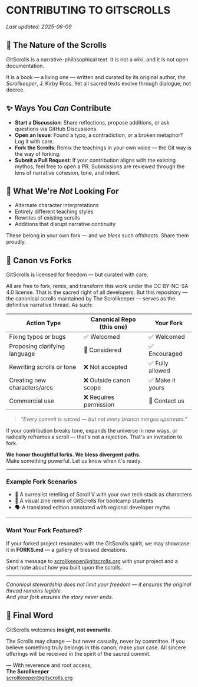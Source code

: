 # CONTRIBUTING TO GITSCROLLS

_Last updated: 2025-06-09_

## 📜 The Nature of the Scrolls

GitScrolls is a narrative-philosophical text. It is not a wiki, and it is not open documentation.

It is a book — a living one — written and curated by its original author, *the Scrollkeeper*, J. Kirby Ross. Yet all sacred texts evolve through dialogue, not decree.

## ✨ Ways You *Can* Contribute

- **Start a Discussion**: Share reflections, propose additions, or ask questions via GitHub Discussions.
- **Open an Issue**: Found a typo, a contradiction, or a broken metaphor? Log it with care.
- **Fork the Scrolls**: Remix the teachings in your own voice — the Git way is the way of forking.
- **Submit a Pull Request**: If your contribution aligns with the existing mythos, feel free to open a PR. Submissions are reviewed through the lens of narrative cohesion, tone, and intent.

## 🔮 What We're *Not* Looking For

- Alternate character interpretations  
- Entirely different teaching styles  
- Rewrites of existing scrolls  
- Additions that disrupt narrative continuity  

These belong in your own fork — and we *bless* such offshoots. Share them proudly.

## 🧭 Canon vs Forks

GitScrolls is licensed for freedom — but curated with care.

All are free to fork, remix, and transform this work under the CC BY-NC-SA 4.0 license. That is the sacred right of all developers. But this repository — the canonical scrolls maintained by The Scrollkeeper — serves as the definitive narrative thread. As such:

| Action Type | Canonical Repo (this one) | Your Fork |
|------------|---------------------------|-----------|
| Fixing typos or bugs | ✅ Welcomed | ✅ Welcomed |
| Proposing clarifying language | 🔶 Considered | ✅ Encouraged |
| Rewriting scrolls or tone | ❌ Not accepted | ✅ Fully allowed |
| Creating new characters/arcs | ❌ Outside canon scope | ✅ Make it yours |
| Commercial use | ❌ Requires permission | 🔶 Contact us |

> *"Every commit is sacred — but not every branch merges upstream."*

If your contribution breaks tone, expands the universe in new ways, or radically reframes a scroll — that's not a rejection. That's an invitation to fork.

**We honor thoughtful forks. We bless divergent paths.**  
Make something powerful. Let us know when it's ready.

---

### Example Fork Scenarios
- 🔄 A surrealist retelling of Scroll V with your own tech stack as characters
- 🧠 A visual zine remix of GitScrolls for bootcamp students  
- 🗣️ A translated edition annotated with regional developer myths

---

### Want Your Fork Featured?

If your forked project resonates with the GitScrolls spirit, we may showcase it in **FORKS.md** — a gallery of blessed deviations.

Send a message to scrollkeeper@gitscrolls.org with your project and a short note about how you built upon the scrolls.

---

*Canonical stewardship does not limit your freedom — it ensures the original thread remains legible.*  
*And your fork ensures the story never ends.*

## 🧙 Final Word

GitScrolls welcomes **insight, not overwrite**.

The Scrolls may change — but never casually, never by committee. If you believe something truly belongs in this canon, make your case. All sincere offerings will be received in the spirit of the sacred commit.

— With reverence and root access,  
**The Scrollkeeper**  
scrollkeeper@gitscrolls.org
